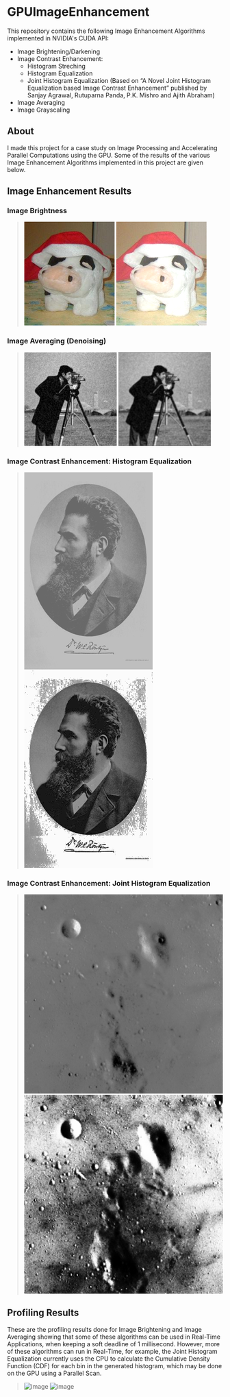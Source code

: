 # GPUImageEnhancement
This repository contains the following Image Enhancement Algorithms implemented in NVIDIA's CUDA API:
- Image Brightening/Darkening
- Image Contrast Enhancement:
    - Histogram Streching
    - Histogram Equalization
    - Joint Histogram Equalization (Based on “A Novel Joint Histogram Equalization based Image Contrast Enhancement” published by Sanjay Agrawal, Rutuparna Panda, P.K. Mishro and Ajith Abraham)
- Image Averaging
- Image Grayscaling

## About
I made this project for a case study on Image Processing and Accelerating Parallel Computations using the GPU. Some of the results of the various Image Enhancement Algorithms implemented in this project are given below.

## Image Enhancement Results

### Image Brightness
> ![before brightness](GPUImageEnhancement/resources/report/brightness_before.png) ![after brightness](GPUImageEnhancement/resources/report/brightness_after.png)

### Image Averaging (Denoising)
> ![before averaging](GPUImageEnhancement/resources/report/average_before.png) ![after averaging](GPUImageEnhancement/resources/report/average_after.png)

### Image Contrast Enhancement: Histogram Equalization
> ![before contrast histogram equalization](GPUImageEnhancement/resources/report/contrast_equalize_before1.bmp) ![after contrast histogram equalization](GPUImageEnhancement/resources/report/contrast_equalize_after1.png)

### Image Contrast Enhancement: Joint Histogram Equalization
> ![before contrast joint histogram equalization](GPUImageEnhancement/resources/report/jhe_before.bmp) ![after contrast joint histogram equalization](GPUImageEnhancement/resources/report/jhe_after.png)

## Profiling Results
These are the profiling results done for Image Brightening and Image Averaging showing that some of these algorithms can be used in Real-Time Applications, when keeping a soft deadline of 1 millisecond. However, more of these algorithms can run in Real-Time, for example, the Joint Histogram Equalization currently uses the CPU to calculate the Cumulative Density Function (CDF) for each bin in the generated histogram, which may be done on the GPU using a Parallel Scan.

> ![image](https://user-images.githubusercontent.com/43693790/210785805-8339fe37-678d-4f5a-b248-8ffa3dc6c9f8.png)
> ![image](https://user-images.githubusercontent.com/43693790/210785850-05721ac6-f640-4c1c-b1b1-f71996bdca8c.png)



